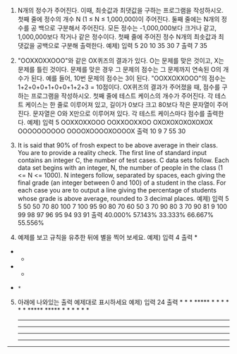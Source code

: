 1. N개의 정수가 주어진다. 이때, 최솟값과 최댓값을 구하는 프로그램을 작성하시오.
첫째 줄에 정수의 개수 N (1 ≤ N ≤ 1,000,000)이 주어진다. 둘째 줄에는 N개의 정수를 공 백으로 구분해서 주어진다. 
모든 정수는 -1,000,000보다 크거나 같고, 1,000,000보다 작거나 같은 정수이다.
첫째 줄에 주어진 정수 N개의 최솟값과 최댓값을 공백으로 구분해 출력한다.
예제)
입력
5
20 10 35 30 7
출력
7 35

2. "OOXXOXXOOO"와 같은 OX퀴즈의 결과가 있다. O는 문제를 맞은 것이고, X는 문제를 틀린 것이다. 
문제를 맞은 경우 그 문제의 점수는 그 문제까지 연속된 O의 개수가 된다. 예를 들어, 10번 문제의 점수는 3이 된다.
"OOXXOXXOOO"의 점수는 1+2+0+0+1+0+0+1+2+3 = 10점이다. OX퀴즈의 결과가 주어졌을 때, 
점수를 구하는 프로그램을 작성하시오. 첫째 줄에 테스트 케이스의 개수가 주어진다. 각 테스트 케이스는 한 줄로 이루어져 있고, 길이가 0보다 크고 80보다 작은 문자열이 주어진다. 문자열은 O와 X만으로 이루어져 있다. 
각 테스트 케이스마다 점수를 출력한다.
예제)
입력
5
OOXXOXXOOO 
OOXXOOXXOO 
OXOXOXOXOXOXOX 
OOOOOOOOOO 
OOOOXOOOOXOOOOX
출력
10
9
7
55
30

3. It is said that 90% of frosh expect to be above average in their class. 
You are to provide a reality check. The first line of standard input contains an integer C, the number of test cases. C data sets follow. 
Each data set begins with an integer, N, 
the number of people in the class (1 <= N <= 1000). 
N integers follow, separated by spaces, each giving the final grade (an integer between 0 and 100) of a student in the class.
For each case you are to output a line giving the percentage 
of students whose grade is above average, rounded to 3 decimal places.
예제)
입력
5
5 50 50 70 80 100
7 100 95 90 80 70 60 50
3 70 90 80
3 70 90 81
9 100 99 98 97 96 95 94 93 91
출력
40.000% 
57.143% 
33.333% 
66.667% 
55.556%

4. 예제를 보고 규칙을 유추한 뒤에 별을 찍어 보세요. 
예제)
입력
4
출력
   * 
  * * 
 *   * 
*     *
      
5. 아래에 나와있는 출력 예제대로 표시하세요 예제)
입력
24
출력
              *
             * * 
            *****
           *     * 
          * *   * *
         ***** ***** 
        *           *
       * *         * * 
      *****       ***** 
     *     *     *     * 
    * *   * *   * *   * *
   ***** ***** ***** ***** 
  *          **           * 